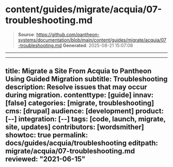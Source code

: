 # content/guides/migrate/acquia/07-troubleshooting.md

> **Source**: https://github.com/pantheon-systems/documentation/blob/main/content/guides/migrate/acquia/07-troubleshooting.md
> **Generated**: 2025-08-21 15:07:08

---

---
title: Migrate a Site From Acquia to Pantheon Using Guided Migration
subtitle: Troubleshooting
description: Resolve issues that may occur during migration.
contenttype: [guide]
innav: [false]
categories: [migrate, troubleshooting]
cms: [drupal]
audience: [development]
product: [--]
integration: [--]
tags: [code, launch, migrate, site, updates]
contributors: [wordsmither]
showtoc: true
permalink: docs/guides/acquia/troubleshooting
editpath: migrate/acquia/07-troubleshooting.md
reviewed: "2021-06-15"
---

<Partial file="migrate/troubleshooting-migrate-general.md" />
<Partial file="migrate/troubleshooting-drupal.md" />
